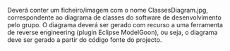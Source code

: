 Deverá conter um ficheiro/imagem com o nome ClassesDiagram.jpg, correspondente ao diagrama de classes
do software de desenvolvimento pelo grupo. O diagrama deverá ser gerado com recurso a uma ferramenta 
de reverse engineering (plugin Eclipse ModelGoon), ou seja, o diagrama deve ser gerado a partir do 
código fonte do projecto.
